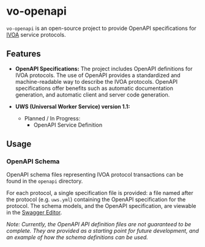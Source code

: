 # vo-openapi

`vo-openapi` is an open-source project to provide OpenAPI specifications for [IVOA](https://www.ivoa.net/) service protocols.

## Features

- **OpenAPI Specifications:** The project includes OpenAPI definitions for IVOA protocols. The use of OpenAPI provides a standardized and machine-readable way to describe the IVOA protocols. OpenAPI specifications offer benefits such as automatic documentation generation, and automatic client and server code generation.

- **UWS (Universal Worker Service) version 1.1:**
  - Planned / In Progress:
    - OpenAPI Service Definition

## Usage
### OpenAPI Schema

OpenAPI schema files representing IVOA protocol transactions can be found in the `openapi` directory.

For each protocol, a single specification file is provided: a file named after the protocol (e.g. `uws.yml`) containing the OpenAPI specification for the protocol. The schema models, and the OpenAPI specification, are viewable in the [Swagger Editor](https://editor.swagger.io/).

*Note: Currently, the OpenAPI API definition files are not guaranteed to be complete. They are provided as a starting point for future development, and an example of how the schema definitions can be used.*